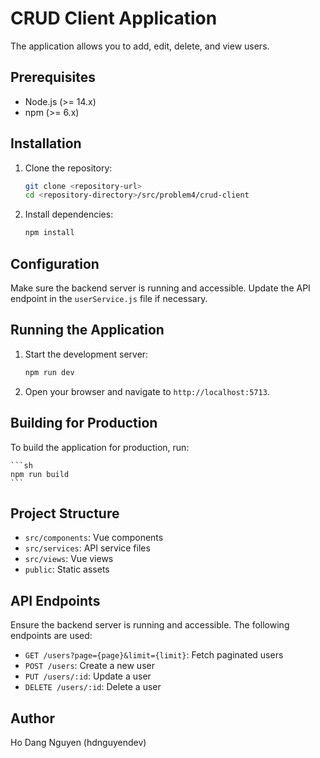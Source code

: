 # CRUD Client Application

The application allows you to add, edit, delete, and view users.

## Prerequisites

- Node.js (>= 14.x)
- npm (>= 6.x)

## Installation

1. Clone the repository:

    ```sh
    git clone <repository-url>
    cd <repository-directory>/src/problem4/crud-client
    ```

2. Install dependencies:

    ```sh
    npm install
    ```

## Configuration

Make sure the backend server is running and accessible. Update the API endpoint in the `userService.js` file if necessary.

## Running the Application

1. Start the development server:

    ```sh
    npm run dev
    ```

2. Open your browser and navigate to `http://localhost:5713`.

## Building for Production

To build the application for production, run:

    ```sh
    npm run build
    ```

## Project Structure

- `src/components`: Vue components
- `src/services`: API service files
- `src/views`: Vue views
- `public`: Static assets

## API Endpoints

Ensure the backend server is running and accessible. The following endpoints are used:

- `GET /users?page={page}&limit={limit}`: Fetch paginated users
- `POST /users`: Create a new user
- `PUT /users/:id`: Update a user
- `DELETE /users/:id`: Delete a user

## Author

Ho Dang Nguyen (hdnguyendev)